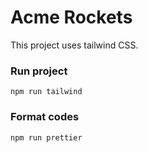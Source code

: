 # Acme Rockets

This project uses tailwind CSS.

### Run project
```
npm run tailwind
```

### Format codes
```
npm run prettier
```
